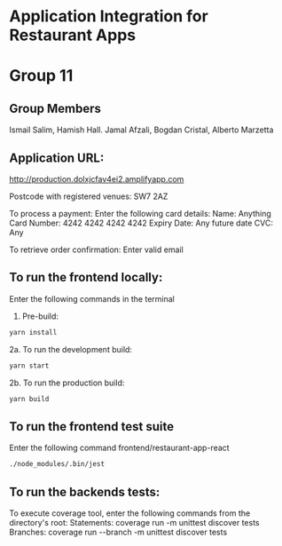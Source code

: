 # Application Integration for Restaurant Apps
# Group 11
## Group Members
Ismail Salim, Hamish Hall. Jamal Afzali, Bogdan Cristal, Alberto Marzetta

## Application URL:
http://production.dolxjcfav4ei2.amplifyapp.com

Postcode with registered venues:
SW7 2AZ

To process a payment:
Enter the following card details:
Name: Anything
Card Number: 4242 4242 4242 4242
Expiry Date: Any future date
CVC: Any

To retrieve order confirmation:
Enter valid email

## To run the frontend locally:
Enter the following commands in the terminal

1. Pre-build: 
```bash
yarn install
```

2a. To run the development build:
```bash
yarn start
```

2b. To run the production build:
```bash
yarn build
```

## To run the frontend test suite
Enter the following command frontend/restaurant-app-react
```bash
./node_modules/.bin/jest
```

## To run the backends tests:
To execute coverage tool, enter the following commands from the directory's root:
Statements: coverage run -m unittest discover tests
Branches: coverage run --branch -m unittest discover tests
